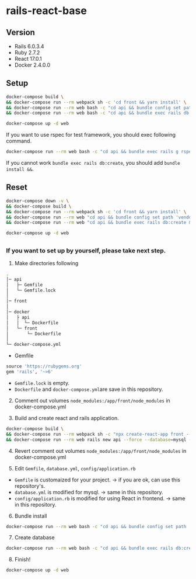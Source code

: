 # rails-react-base

## Version
- Rails 6.0.3.4
- Ruby 2.7.2
- React 17.0.1
- Docker 2.4.0.0

## Setup

```sh
docker-compose build \
&& docker-compose run --rm webpack sh -c 'cd front && yarn install' \
&& docker-compose run --rm web bash -c "cd api && bundle config set path 'vendor/bundle' && bundle install" \
&& docker-compose run --rm web bash -c "cd api && bundle exec rails db:create"

docker-compose up -d web
```

If you want to use rspec for test framework, you should exec following command.
```sh
docker-compose run --rm web bash -c "cd api && bundle exec rails g rspec:install"
```
If you cannot work `bundle exec rails db:create`, you should add `bundle install &&`.

## Reset

```sh
docker-compose down -v \
&& docker-compose build \
&& docker-compose run --rm webpack sh -c 'cd front && yarn install' \
&& docker-compose run --rm web "cd api && bundle config set path 'vendor/bundle' && bundle install" \
&& docker-compose run --rm web "cd api && bundle exec rails db:create && bundle exec rails db:migrate"

docker-compose up -d web
```

##
### If you want to set up by yourself, please take next step.
1. Make directories following

```sh
.
│─ api
│   ├─ Gemfile
│   └─ Gemfile.lock
│
│─ front
│
│─ docker
│   ├ api
│   │  └─ Dockerfile
│   └─ front
│       └─ Dockerfile
│
└─ docker-compose.yml
```

- Gemfile
```ruby
source 'https://rubygems.org'
gem 'rails', '~>6'
```
- `Gemfile.lock` is empty.
- `Dockerfile` and `docker-compose.yml`are save in this repository.

2. Comment out volumes `node_modules:/app/front/node_modules` in docker-compose.yml

3. Build and create react and rails application.
```sh
docker-compose build \
&& docker-compose run --rm webpack sh -c "npx create-react-app front --typescript" \
&& docker-compose run --rm web rails new api --force --database=mysql --skip-bundle --skip-test --api
```

4. Revert comment out volumes `node_modules:/app/front/node_modules` in docker-compose.yml

5. Edit `Gemfile`, `database.yml`, `config/application.rb`
- `Gemfile` is customaized for your project. -> if you are ok, can use this repository's.
- `database.yml` is modified for mysql. -> same in this repository.
- `config/application.rb` is modified for using React in frontend. -> same in this repository.

6. Bundle install
```sh
docker-compose run --rm web bash -c "cd api && bundle config set path 'vendor/bundle' && bundle install"
```

7. Create database
```sh
docker-compose run --rm web bash -c "cd api && bundle exec rails db:create"
```

8. Finish!
```sh
docker-compose up -d web
```
